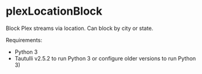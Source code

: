 # plexLocationBlock
 Block Plex streams via location. Can block by city or state.

Requirements:
* Python 3
* Tautulli v2.5.2 to run Python 3 or configure older versions to run Python 3)

